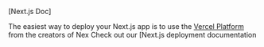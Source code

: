 

[Next.js Doc] 
  
The easiest way to deploy your Next.js app is to use the [Vercel Platform](https//vercelom/newuedium=delttmptefler=nx.s&utm_urce=cete-next-app&ut_campagn=reate-next-apprad) from the creators of Nex
Check out our [Next.js deployment documentation

